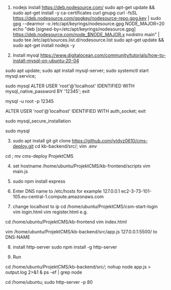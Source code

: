 1. nodejs install https://deb.nodesource.com/
sudo apt-get update && sudo apt-get install -y ca-certificates curl gnupg
curl -fsSL https://deb.nodesource.com/gpgkey/nodesource-repo.gpg.key | sudo gpg --dearmor -o /etc/apt/keyrings/nodesource.gpg
NODE_MAJOR=20
echo "deb [signed-by=/etc/apt/keyrings/nodesource.gpg] https://deb.nodesource.com/node_$NODE_MAJOR.x nodistro main" | sudo tee /etc/apt/sources.list.d/nodesource.list
sudo apt-get update && sudo apt-get install nodejs -y




2. Install mysql
https://www.digitalocean.com/community/tutorials/how-to-install-mysql-on-ubuntu-20-04

sudo apt update;
sudo apt install mysql-server;
sudo systemctl start mysql.service;

sudo mysql
ALTER USER 'root'@'localhost' IDENTIFIED WITH mysql_native_password BY '12345';
exit

mysql -u root -p
12345

ALTER USER 'root'@'localhost' IDENTIFIED WITH auth_socket;
exit

sudo mysql_secure_installation

sudo mysql

3. sudo apt install git
git clone https://github.com/jyldyz0610/cms-deploy.git
cd kb-backend/src/; vim .env

cd ; mv cms-deploy ProjektCMS


4. set hostname
/home/ubuntu/ProjektCMS/kb-frontend/scripts
vim main.js

5. sudo npm install express 

6. Enter DNS name to /etc/hosts
for example
127.0.0.1 ec2-3-73-101-105.eu-central-1.compute.amazonaws.com

7. change localhost to ip
cd /home/ubuntu/ProjektCMS/csm-start-login
vim  login.html
vim register.html
e.g.
        <form class="mx-auto" action="http://ec2-3-73-101-105.eu-central-1.compute.amazonaws.com:3000/auth" method="post">


cd /home/ubuntu/ProjektCMS/kb-frontend
vim index.html



vim /home/ubuntu/ProjektCMS/kb-backend/src/app.js
127.0.0.1:5500/ to DNS-NAME

8. install http-server
sudo  npm install -g http-server

9. Run

cd /home/ubuntu/ProjektCMS/kb-backend/src/;  nohup node app.js > output.log 2>&1 &
ps -ef | grep node

cd /home/ubuntu; sudo  http-server -p 80
 
 
